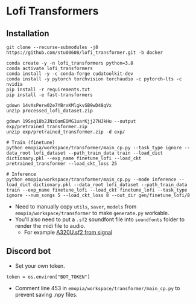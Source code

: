 # Lofi Transformers

## Installation

```
git clone --recurse-submodules -j8 https://github.com/stu00608/lofi_transformer.git -b docker
```

```
conda create -y -n lofi_transformers python=3.8
conda activate lofi_transformers
conda install -y -c conda-forge cudatoolkit-dev
conda install -y pytorch torchvision torchaudio -c pytorch-lts -c nvidia
pip install -r requirements.txt
pip install -e fast-transformers
```

```
gdown 14vXsPerw02e7YBrxKMlgkvSB9wD48qVx
unzip processed_lofi_dataset.zip
```

```
gdown 19Seq18b2JNzOamEQMG1uarKjj27HJkHu --output exp/pretrained_transformer.zip
unzip exp/pretrained_transformer.zip -d exp/ 
```

```
# Train (finetune)
python emopia/workspace/transformer/main_cp.py --task_type ignore --data_root lofi_dataset --path_train_data train --load_dict dictionary.pkl --exp_name finetune_lofi --load_ckt pretrained_transformer --load_ckt_loss 25

# Inference
python emopia/workspace/transformer/main_cp.py --mode inference --load_dict dictionary.pkl --data_root lofi_dataset --path_train_data train --exp_name finetune_lofi --load_ckt finetune_lofi --task_type ignore --num_songs 5 --load_ckt_loss 8 --out_dir gen/finetune_lofi/8
```


* Need to manually copy `utils`, `saver`, `models` from `emopia/workspace/transformer` to make `generate.py` workable.
* You'll also need to put a `.sf2` soundfont file into `soundfonts` folder to render the midi file to audio.
    * For example [A320U.sf2 from signal](https://github.com/ryohey/signal/blob/main/public/A320U.sf2)

## Discord bot

* Set your own token.
```
token = os.environ["BOT_TOKEN"]
```

* Comment line 453 in `emopia/workspace/transformer/main_cp.py` to prevent saving .npy files.
